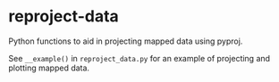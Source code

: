 # reproject-data
Python functions to aid in projecting mapped data using pyproj.

See `__example()` in `reproject_data.py` for an example of projecting and plotting mapped data. 
